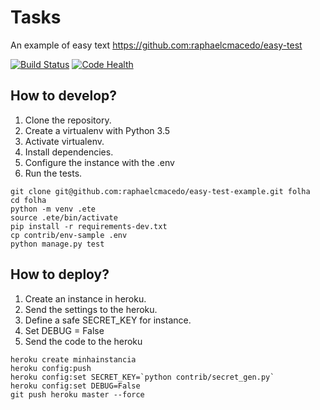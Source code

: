 # Tasks
An example of easy text https://github.com:raphaelcmacedo/easy-test

[![Build Status](https://travis-ci.org/raphaelcmacedo/easy-test-example.svg?branch=master)](https://travis-ci.org/raphaelcmacedo/easy-test-example)
[![Code Health](https://landscape.io/github/raphaelcmacedo/easy-test-example/master/landscape.svg?style=flat)](https://landscape.io/github/raphaelcmacedo/easy-test-example/master)

## How to develop?

1. Clone the repository.
2. Create a virtualenv with Python 3.5
3. Activate virtualenv.
4. Install dependencies.
5. Configure the instance with the .env
6. Run the tests.

```console
git clone git@github.com:raphaelcmacedo/easy-test-example.git folha
cd folha
python -m venv .ete
source .ete/bin/activate
pip install -r requirements-dev.txt
cp contrib/env-sample .env
python manage.py test
```

## How to deploy?

1. Create an instance in heroku.
2. Send the settings to the heroku.
3. Define a safe SECRET_KEY for instance.
4. Set DEBUG = False
5. Send the code to the heroku

```console
heroku create minhainstancia
heroku config:push
heroku config:set SECRET_KEY=`python contrib/secret_gen.py`
heroku config:set DEBUG=False
git push heroku master --force
```


